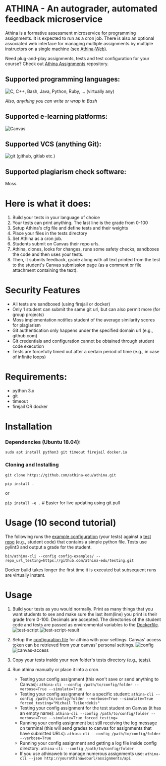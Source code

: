 # ATHINA - An autograder, automated feedback microservice

Athina is a formative assessment microservice for programming assignments.
It is expected to run as a cron job. There is also an optional associated web interface 
for managing multiple assignments by multiple instructors on a single machine (see [Athina-Web](https://github.com/athina-edu/athina-web)).

Need plug-and-play assignments, tests and test configuration for your course? Check out [Athina Assignments](https://github.com/athina-edu/athina-assignments) repository.

## Supported programming languages:

![C, C++, Bash, Java, Python, Ruby, ... (virtually any)](docs/img/languages.png)

*Also, anything you can write or wrap in Bash*

## Supported e-learning platforms:

![Canvas](docs/img/canvas-logo-3.jpg)

## Supported VCS (anything Git):

![git (github, gitlab etc.)](docs/img/git.jpg)

## Supported plagiarism check software:

Moss

# Here is what it does:
1. Build your tests in your language of choice
2. Your tests can print anything. The last line is the grade from 0-100
3. Setup Athina's cfg file and define tests and their weights
4. Place your files in the tests directory
5. Set Athina as a cron job. 
6. Students submit on Canvas their repo urls.
7. Athina, clones, looks for changes, runs some safety checks, sandboxes the code and then uses your tests.
8. Then, it submits feedback, grade along with all text printed from the test to the student's Canvas
submission page (as a comment or file attachment containing the text).

# Security Features
* All tests are sandboxed (using firejail or docker)
* Only 1 student can submit the same git url, but can also permit more (for group projects)
* Moss implementation notifies student of the average similarity scores for plagiarism
* Git authentication only happens under the specified domain url (e.g., github.com)
* Git credentials and configuration cannot be obtained through student code execution
* Tests are forcefully timed out after a certain period of time (e.g., in case of infinite loops)

# Requirements:
* python 3.x
* git
* timeout
* firejail OR docker

# Installation
### Dependencies (Ubuntu 18.04):
`sudo apt install python3 git timeout firejail docker.io`
### Cloning and Installing
`git clone https://github.com/athina-edu/athina.git`

`pip install .`

or 

`pip install -e .` # Easier for live updating using git pull

# Usage (10 second tutorial)
The following runs the [example configuration](config-examples) (your tests) against a [test repo](https://github.com/athina-edu/testing.git) (e.g., student code) that contains a simple python file. 
Tests use pylint3 and output a grade for the student.

`bin/athina-cli --config config-examples/ --repo_url_testing=https://github.com/athina-edu/testing.git`

Docker build takes longer the first time it is executed but subsequent runs are virtually instant.

# Usage
1. Build your tests as you would normally. Print as many things that you want students to see and make sure the last 
item(line) you print is their grade from 0-100. Decimals are accepted. The directories of the student code and tests 
are passed as environmental variables to the [Dockerfile](config-examples/Dockerfile).
![test-script](docs/img/test-script.png "Test-Script")
![test-script-result](docs/img/test-script-result.png "Test-Script-Result")

2. Setup the [configuration file](config-examples/assignementsample.cfg) for athina with your settings. Canvas' access token
can be retrieved from your canvas' personal settings.
![config](docs/img/config.png "Config")
![canvas-access](docs/img/canvas-access.png "Canvas-Access")

3. Copy your tests inside your new folder's tests directory (e.g., [tests](config-examples/tests)).

4. Run athina manually or place it into a cron.
    * Testing your config assignment (this won't save or send anything to Canvas): 
    `athina-cli --config /path/to/config/folder --verbose=True --simulate=True`
    * Testing your config assignment for a specific student:
    `athina-cli --config /path/to/config/folder --verbose=True --simulate=True forced_testing="Michail Tsikerdekis"`
    * Testing your config assignment for the test student on Canvas (it has an empty name):
    `athina-cli --config /path/to/config/folder --verbose=True --simulate=True forced_testing=`
    * Running your config assignment but still receiving the log message on terminal (this will send grades to canvas for assignments that have submitted URLs):
    `athina-cli --config /path/to/config/folder --verbose=True`
    * Running your config assignment and getting a log file inside config directory:
    `athina-cli --config /path/to/config/folder`
    * If you use athinaweb to manage numerous assignments use:
    `athina-cli --json http://yourathinaweburl/assignments/api`

